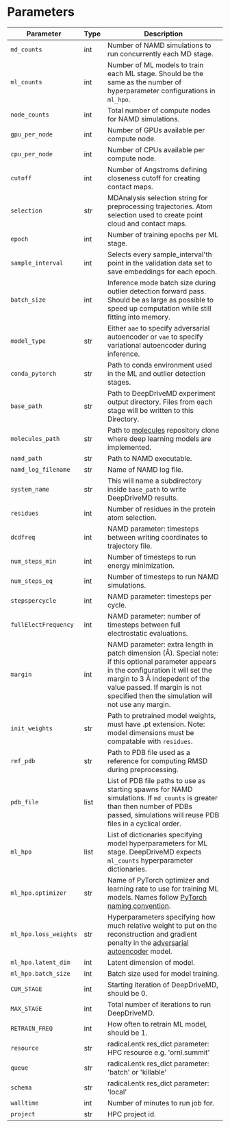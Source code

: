 # Parameters

| Parameter | Type    | Description                                      |
| --------- | ------- | ------------------------------------------------ |
| `md_counts` | int | Number of NAMD simulations to run concurrently each MD stage.|
| `ml_counts` | int | Number of ML models to train each ML stage. Should be the same as the number of hyperparameter configurations in `ml_hpo`.|
| `node_counts` | int | Total number of compute nodes for NAMD simulations.|
| `gpu_per_node` | int | Number of GPUs available per compute node.|
| `cpu_per_node` | int | Number of CPUs available per compute node.|
| `cutoff` | int | Number of Angstroms defining closeness cutoff for creating contact maps.|
| `selection` | str | MDAnalysis selection string for preprocessing trajectories. Atom selection used to create point cloud and contact maps.|
| `epoch` | int | Number of training epochs per ML stage.|
| `sample_interval` | int | Selects every sample_interval'th point in the validation data set to save embeddings for each epoch.|
| `batch_size` | int | Inference mode batch size during outlier detection forward pass. Should be as large as possible to speed up computation while still fitting into memory.|
| `model_type` | str | Either `aae` to specify adversarial autoencoder or `vae` to specify variational autoencoder during inference.|
| `conda_pytorch` | str | Path to conda environment used in the ML and outlier detection stages.|
| `base_path` | str | Path to DeepDriveMD experiment output directory. Files from each stage will be written to this Directory.|
| `molecules_path` | str | Path to [molecules](https://github.com/braceal/molecules/tree/gb-2020) repository clone where deep learning models are implemented.|
| `namd_path` | str | Path to NAMD executable.|
| `namd_log_filename` | str | Name of NAMD log file.|
| `system_name` | str | This will name a subdirectory inside `base_path` to write DeepDriveMD results.|
| `residues` | int | Number of residues in the protein atom selection.|
| `dcdfreq` | int | NAMD parameter: timesteps between writing coordinates to trajectory file.|
| `num_steps_min` | int | Number of timesteps to run energy minimization.|
| `num_steps_eq` | int | Number of timesteps to run NAMD simulations.|
| `stepspercycle` | int | NAMD parameter: timesteps per cycle.|
| `fullElectFrequency` | int | NAMD parameter: number of timesteps between full electrostatic evaluations.|
| `margin` | int | NAMD parameter: extra length in patch dimension (Å). Special note: if this optional parameter appears in the configuration it will set the margin to 3 Å indepedent of the value passed. If margin is not specified then the simulation will not use any margin.|
| `init_weights` | str | Path to pretrained model weights, must have .pt extension. Note: model dimensions must be compatable with `residues`.|
| `ref_pdb` | str | Path to PDB file used as a reference for computing RMSD during preprocessing.|
| `pdb_file` | list | List of PDB file paths to use as starting spawns for NAMD simulations. If `md_counts` is greater than then number of PDBs passed, simulations will reuse PDB files in a cyclical order.|
| `ml_hpo` | list | List of dictionaries specifying model hyperparameters for ML stage. DeepDriveMD expects `ml_counts` hyperparameter dictionaries.|
| `ml_hpo.optimizer` | str | Name of PyTorch optimizer and learning rate to use for training ML models. Names follow [PyTorch naming convention](https://pytorch.org/docs/stable/optim.html).|
| `ml_hpo.loss_weights` | str | Hyperparameters specifying how much relative weight to put on the reconstruction and gradient penalty in the [adversarial autoencoder](https://github.com/braceal/molecules/blob/gb-2020/examples/example_aae.py) model.|
| `ml_hpo.latent_dim` | int | Latent dimension of model.|
| `ml_hpo.batch_size` | int | Batch size used for model training.|
| `CUR_STAGE` | int | Starting iteration of DeepDriveMD, should be 0.|
| `MAX_STAGE` | int | Total number of iterations to run DeepDriveMD.|
| `RETRAIN_FREQ` | int | How often to retrain ML model, should be 1.|
| `resource` | str | radical.entk res_dict parameter: HPC resource e.g. 'ornl.summit'|
| `queue` | str | radical.entk res_dict parameter: 'batch' or 'killable'|
| `schema` | str | radical.entk res_dict parameter: 'local'|
| `walltime` | int | Number of minutes to run job for.|
| `project` | str | HPC project id.|
